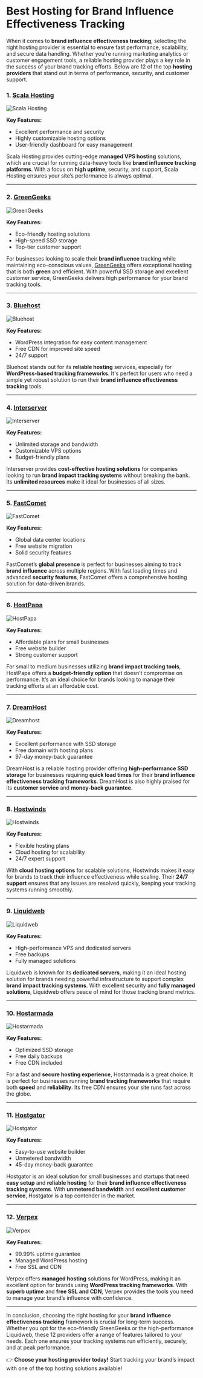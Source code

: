 # Best Hosting for Brand Influence Effectiveness Tracking

When it comes to **brand influence effectiveness tracking**, selecting the right hosting provider is essential to ensure fast performance, scalability, and secure data handling. Whether you're running marketing analytics or customer engagement tools, a reliable hosting provider plays a key role in the success of your brand tracking efforts. Below are 12 of the top **hosting providers** that stand out in terms of performance, security, and customer support.

### 1. [Scala Hosting](https://snipitx.com/scala-jy)
![Scala Hosting](https://i.imgur.com/uJ5JIK3.png "Scala Web Hosting")

**Key Features:**
- Excellent performance and security
- Highly customizable hosting options
- User-friendly dashboard for easy management

Scala Hosting provides cutting-edge **managed VPS hosting** solutions, which are crucial for running data-heavy tools like **brand influence tracking platforms**. With a focus on **high uptime**, security, and support, Scala Hosting ensures your site’s performance is always optimal.

---

### 2. [GreenGeeks](https://snipitx.com/greengeeks-jy)
![GreenGeeks](https://i.imgur.com/eEwuntu.jpg "GreenGeeks Hosting")

**Key Features:**
- Eco-friendly hosting solutions
- High-speed SSD storage
- Top-tier customer support

For businesses looking to scale their **brand influence** tracking while maintaining eco-conscious values, [GreenGeeks](https://snipitx.com/greengeeks-jy) offers exceptional hosting that is both **green** and efficient. With powerful SSD storage and excellent customer service, GreenGeeks delivers high performance for your brand tracking tools.

---

### 3. [Bluehost](https://snipitx.com/bluehost-jy)
![Bluehost](https://i.imgur.com/PasFF9E.jpeg "Bluehost Hosting")

**Key Features:**
- WordPress integration for easy content management
- Free CDN for improved site speed
- 24/7 support

Bluehost stands out for its **reliable hosting** services, especially for **WordPress-based tracking frameworks**. It's perfect for users who need a simple yet robust solution to run their **brand influence effectiveness tracking** tools.

---

### 4. [Interserver](https://snipitx.com/interserver-jy)
![Interserver](https://i.imgur.com/OM5dOEW.jpeg "Interserver Hosting")

**Key Features:**
- Unlimited storage and bandwidth
- Customizable VPS options
- Budget-friendly plans

Interserver provides **cost-effective hosting solutions** for companies looking to run **brand impact tracking systems** without breaking the bank. Its **unlimited resources** make it ideal for businesses of all sizes.

---

### 5. [FastComet](https://snipitx.com/fastcomet-jy)
![FastComet](https://i.imgur.com/7qgXuWp.png "FastComet Hosting")

**Key Features:**
- Global data center locations
- Free website migration
- Solid security features

FastComet’s **global presence** is perfect for businesses aiming to track **brand influence** across multiple regions. With fast loading times and advanced **security features**, FastComet offers a comprehensive hosting solution for data-driven brands.

---

### 6. [HostPapa](https://snipitx.com/hostpapa-jy)
![HostPapa](https://i.imgur.com/ouDTkvl.jpeg "HostPapa Hosting")

**Key Features:**
- Affordable plans for small businesses
- Free website builder
- Strong customer support

For small to medium businesses utilizing **brand impact tracking tools**, HostPapa offers a **budget-friendly option** that doesn’t compromise on performance. It’s an ideal choice for brands looking to manage their tracking efforts at an affordable cost.

---

### 7. [DreamHost](https://snipitx.com/dreamhost-jy)
![Dreamhost](https://i.imgur.com/rXIg8ip.jpeg "Dreamhost Hosting")

**Key Features:**
- Excellent performance with SSD storage
- Free domain with hosting plans
- 97-day money-back guarantee

DreamHost is a reliable hosting provider offering **high-performance SSD storage** for businesses requiring **quick load times** for their **brand influence effectiveness tracking frameworks**. DreamHost is also highly praised for its **customer service** and **money-back guarantee**.

---

### 8. [Hostwinds](https://snipitx.com/hostwinds-jy)
![Hostwinds](https://i.imgur.com/53aSNXx.jpeg "Hostwinds Hosting")

**Key Features:**
- Flexible hosting plans
- Cloud hosting for scalability
- 24/7 expert support

With **cloud hosting options** for scalable solutions, Hostwinds makes it easy for brands to track their influence effectiveness while scaling. Their **24/7 support** ensures that any issues are resolved quickly, keeping your tracking systems running smoothly.

---

### 9. [Liquidweb](https://snipitx.com/liquidweb-jy)
![Liquidweb](https://i.imgur.com/4IvT9SC.jpeg "Liquidweb Hosting")

**Key Features:**
- High-performance VPS and dedicated servers
- Free backups
- Fully managed solutions

Liquidweb is known for its **dedicated servers**, making it an ideal hosting solution for brands needing powerful infrastructure to support complex **brand impact tracking systems**. With excellent security and **fully managed solutions**, Liquidweb offers peace of mind for those tracking brand metrics.

---

### 10. [Hostarmada](https://snipitx.com/hostarmada-jy)
![Hostarmada](https://i.imgur.com/KFbdf3o.jpeg "Hostarmada Hosting")

**Key Features:**
- Optimized SSD storage
- Free daily backups
- Free CDN included

For a fast and **secure hosting experience**, Hostarmada is a great choice. It is perfect for businesses running **brand tracking frameworks** that require both **speed** and **reliability**. Its free CDN ensures your site runs fast across the globe.

---

### 11. [Hostgator](https://snipitx.com/hostgator-jy)
![Hostgator](https://i.imgur.com/BcVkH57.jpeg "Hostgator Hosting")

**Key Features:**
- Easy-to-use website builder
- Unmetered bandwidth
- 45-day money-back guarantee

Hostgator is an ideal solution for small businesses and startups that need **easy setup** and **reliable hosting** for their **brand influence effectiveness tracking systems**. With **unmetered bandwidth** and **excellent customer service**, Hostgator is a top contender in the market.

---

### 12. [Verpex](https://snipitx.com/verpex-jy)
![Verpex](https://i.imgur.com/6x5LhiS.jpeg "Verpex Hosting")

**Key Features:**
- 99.99% uptime guarantee
- Managed WordPress hosting
- Free SSL and CDN

Verpex offers **managed hosting** solutions for WordPress, making it an excellent option for brands using **WordPress tracking frameworks**. With **superb uptime** and **free SSL and CDN**, Verpex provides the tools you need to manage your brand’s influence with confidence.

---

In conclusion, choosing the right hosting for your **brand influence effectiveness tracking** framework is crucial for long-term success. Whether you opt for the eco-friendly GreenGeeks or the high-performance Liquidweb, these 12 providers offer a range of features tailored to your needs. Each one ensures your tracking systems run efficiently, securely, and at peak performance.

👉 **Choose your hosting provider today!** Start tracking your brand’s impact with one of the top hosting solutions available!
